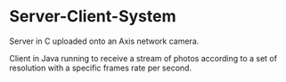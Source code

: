 # Server-Client-System

Server in C uploaded onto an Axis network camera.

Client in Java running to receive a stream of photos according to a set of resolution with a specific frames rate per second.


